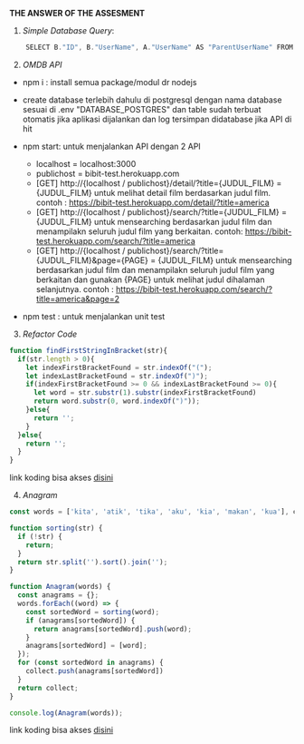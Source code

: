 **THE ANSWER OF THE ASSESMENT**

1. _Simple Database Query_:
```js
    SELECT B."ID", B."UserName", A."UserName" AS "ParentUserName" FROM "USER" A RIGHT JOIN (SELECT "ID", "UserName", "Parent" FROM "USER") AS B ON A."ID" = B."Parent";
```


2. _OMDB API_
  - npm i : install semua package/modul dr nodejs
  - create database terlebih dahulu di postgresql dengan nama database sesuai di .env "DATABASE_POSTGRES" dan table sudah terbuat otomatis jika aplikasi dijalankan dan log tersimpan didatabase jika API di hit
  - npm start: untuk menjalankan API dengan 2 API
    + localhost = localhost:3000
    + publichost = bibit-test.herokuapp.com

    - [GET] http://{localhost / publichost}/detail/?title={JUDUL_FILM} = {JUDUL_FILM} untuk melihat detail film berdasarkan judul film. contoh : https://bibit-test.herokuapp.com/detail/?title=america
    - [GET] http://{localhost / publichost}/search/?title={JUDUL_FILM} = {JUDUL_FILM} untuk mensearching berdasarkan judul film dan menampilakn seluruh judul film yang berkaitan. contoh: https://bibit-test.herokuapp.com/search/?title=america
    - [GET] http://{localhost / publichost}/search/?title={JUDUL_FILM}&page={PAGE} = {JUDUL_FILM} untuk mensearching berdasarkan judul film dan menampilakn seluruh judul film yang berkaitan dan gunakan {PAGE} untuk melihat judul dihalaman selanjutnya. contoh : https://bibit-test.herokuapp.com/search/?title=america&page=2
  - npm test :  untuk menjalankan unit test


3. _Refactor Code_
```js
function findFirstStringInBracket(str){
  if(str.length > 0){
    let indexFirstBracketFound = str.indexOf("(");
    let indexLastBracketFound = str.indexOf(")");
    if(indexFirstBracketFound >= 0 && indexLastBracketFound >= 0){
      let word = str.substr(1).substr(indexFirstBracketFound)
      return word.substr(0, word.indexOf(")"));
    }else{
      return '';
    }
  }else{
    return '';
  }
}
```
link koding bisa akses [disini](https://repl.it/@razisyahputro/RefactorCode)


4. _Anagram_
```js
const words = ['kita', 'atik', 'tika', 'aku', 'kia', 'makan', 'kua'], collect = [];

function sorting(str) {
  if (!str) {
    return;
  }
  return str.split('').sort().join('');
}

function Anagram(words) {
  const anagrams = {};
  words.forEach((word) => {
    const sortedWord = sorting(word);
    if (anagrams[sortedWord]) {
      return anagrams[sortedWord].push(word);
    }
    anagrams[sortedWord] = [word];
  });
  for (const sortedWord in anagrams) {
    collect.push(anagrams[sortedWord])
  }
  return collect;
}

console.log(Anagram(words));
```
link koding bisa akses [disini](https://repl.it/@razisyahputro/Anagram)